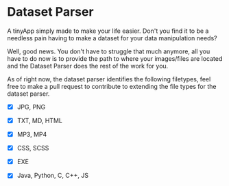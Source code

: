 # Dataset Parser

A tinyApp simply made to make your life easier.
Don't you find it to be a needless pain having to make a dataset for your data manipulation needs?<br>

Well, good news. You don't have to struggle that much anymore, all you have to do now is to provide the path to where your images/files are located and the Dataset Parser does the rest of the work for you.

As of right now, the dataset parser identifies the following filetypes, feel free to make a pull request to contribute to extending the file types for the dataset parser.

- [x] JPG, PNG
- [x] TXT, MD, HTML
- [x] MP3, MP4
- [x] CSS, SCSS
- [x] EXE
- [x] Java, Python, C, C++, JS

 
